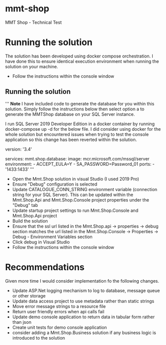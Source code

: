 # mmt-shop
MMT Shop - Technical Test

# Running the solution

The solution has been developed using docker compose orchestration.  I have done this to ensure identical execution environment when running the solution on your machine.

- Follow the instructions within the console window
## Running the solution
'''
**Note**
I have included code to generate the database for you within this solution.  Simply follow the instructions below then select option a to generate the MMTShop database on your SQL Server instance.

I run SQL Server 2019 Developer Edition in a docker container by running docker-compose up -d for the below file.  I did consider using docker for the whole solution but encountered issues when trying to test the console application so this change has been reverted within the solution.

version: '3.4'

services:
  mmt.shop.database:
    image: mcr.microsoft.com/mssql/server
    environment:
      - ACCEPT_EULA=Y
      - SA_PASSWORD=Password_01
    ports:
      - '1433:1433'
'''

- Open the Mmt.Shop solution in visual Studio (I used 2019 Pro)
- Ensure "Debug" configuration is selected
- Update CATALOGUE_CONN_STRING environment variable (connection string for your SQL Server).  This can be updated within the Mmt.Shop.Api and Mmt.Shop.Console project properties under the "Debug" tab
- Update startup project settings to run Mmt.Shop.Console and Mmt.Shop.Api project
- Build the solution
- Ensure that the ssl url listed in the Mmt.Shop.api -> properties -> debug section matches the url listed in the Mmt.Shop.Console -> Properties -> Debug - Environment Variables section
- Click debug in Visual Studio
- Follow the instructions within the console window

# Recommendations

Given more time I would consider implementation fo the following changes.

- Update ASP.Net logging mechanism to log to database, message queue or other storage
- Update data access project to use metadata rather than static strings
- Move error message strings to a resource file
- Return user friendly errors when api calls fail
- Update demo console application to return data in tabular form rather than json
- Create unit tests for demo console application
- consider adding a Mmt.Shop.Business solution if any business logic is introduced to the solution

